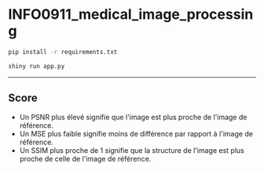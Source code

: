 # INFO0911_medical_image_processing


```bash
pip install -r requirements.txt
```

```bash
shiny run app.py
```

***
## Score
- Un PSNR plus élevé signifie que l'image est plus proche de l'image de référence.
- Un MSE plus faible signifie moins de différence par rapport à l'image de référence.
- Un SSIM plus proche de 1 signifie que la structure de l'image est plus proche de celle de l'image de référence.